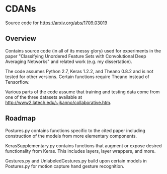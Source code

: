 # CDANs
Source code for https://arxiv.org/abs/1709.03019

## Overview
Contains source code (in all of its messy glory) used for experiments in the paper "Classifying Unordered Feature Sets with Convolutional Deep Averaging Networks" and related work (e.g. my dissertation). 

The code assumes Python 2.7, Keras 1.2.2, and Theano 0.8.2 and is not tested for other versions. Certain functions require Theano instead of Tensorflow.

Various parts of the code assume that training and testing data come from one of the three datasets available at http://www2.latech.edu/~jkanno/collaborative.htm.

## Roadmap
Postures.py contains functions specific to the cited paper including construction of the models from more elementary components.

KerasSupplementary.py contains functions that augment or expose desired functionality from Keras. This includes layers, layer wrappers, and more. 

Gestures.py and UnlabeledGestures.py build upon certain models in Postures.py for motion capture hand gesture recognition.


